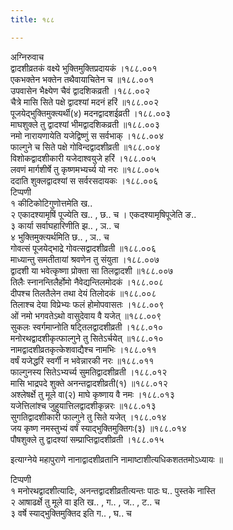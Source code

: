 ```yaml
---
title: १८८

---
```

अग्निरुवाच  
द्वादशीव्रतकं वक्ष्ये भुक्तिमुक्तिप्रदायकं ।१८८.००१  
एकभक्तेन भक्तेन तथैवायाचितेन च ॥१८८.००१  
उपवासेन भैक्ष्येण चैवं द्वादशिकव्रती ।१८८.००२  
चैत्रे मासि सिते पक्षे द्वादश्यां मदनं हरिं ॥१८८.००२  
पूजयेद्भुक्तिमुक्त्यर्थी(४) मदनद्वादशईव्रती ।१८८.००३  
माघशुक्ले तु द्वादश्यां भीमद्वादशिकव्रती ॥१८८.००३  
नमो नारायणायेति यजेद्विष्णुं स सर्वभाक् ।१८८.००४  
फाल्गुने च सिते पक्षे गोविन्दद्वादशीव्रती ॥१८८.००४  
विशोकद्वादशीकारी यजेदाश्वयुजे हरिं ।१८८.००५  
लवणं मार्गशीर्षे तु कृष्णमभ्यर्च्य यो नरः ॥१८८.००५  
ददाति शुक्लद्वादश्यां स सर्वरसदायकः ।१८८.००६  
टिप्पणी  
१ कीटिकोटिगुणोत्तमेति ख..  
२ एकादश्यामृषिं पूज्येति ख.. , छ.. च । एकदश्यामृषिपूजेति ङ..  
३ कार्या सर्वाघहारिणीति झ.. , ञ.. च  
४ भुक्तिमुक्त्यर्थमिति छ.. , ञ.. च  
गोवत्सं पूजयेद्भाद्रे गोवत्सद्वादशीव्रती ॥१८८.००६  
माध्यान्तु समतीतायां श्रवणेन तु संयुता ।१८८.००७  
द्वादशी या भवेत्कृष्णा प्रोक्ता सा तिलद्वादशी ॥१८८.००७  
तिलैः स्नानन्तिलैर्होमो नैवेद्यन्तिलमोदकं ।१८८.००८  
दीपश्च तिलतैलेन तथा देयं तिलोदकं ॥१८८.००८  
तिलाश्च देया विप्रेभ्यः फलं होमोपवासतः ।१८८.००९  
ओं नमो भगवतेऽथो वासुदेवाय वै यजेत् ॥१८८.००९  
सुकलः स्वर्गमाप्नोति षट्तिलद्वादशीव्रती ।१८८.०१०  
मनोरथद्वादशीकृत्फाल्गुने तु सितेऽर्चयेत् ॥१८८.०१०  
नामद्वादशीव्रतकृत्केशवाद्यैश्च नामभिः ।१८८.०११  
वर्षं यजेद्धरिं स्वर्गी न भवेन्नारकी नरः ॥१८८.०११  
फाल्गुनस्य सितेऽभ्यर्च्य सुमतिद्वादशीव्रती ।१८८.०१२  
मासि भाद्रपदे शुक्ते अनन्तद्वादशीव्रती(१) ॥१८८.०१२  
अश्लेषर्क्षे तु मूले वा(२) माघे कृष्णाय वै नमः ।१८८.०१३  
यजेत्तिलांश्च जुहुयात्तिलद्वादशीकृन्नरः ॥१८८.०१३  
सुगतिद्वादशीकारी फाल्गुने तु सिते यजेत् ।१८८.०१४  
जय कृष्ण नमस्तुभ्यं वर्षं स्याद्भुक्तिमुक्तिगः(३) ॥१८८.०१४  
पौषशुक्ले तु द्वादश्यां सम्प्राप्तिद्वादशीव्रती ।१८८.०१५  
  
इत्याग्नेये महापुराणे नानाद्वादशीव्रतानि नामाष्टाशीत्यधिकशततमोऽध्यायः ॥  
  
टिप्पणी  
१ मनोरथद्वादशीत्यादिः, अनन्तद्वादशीव्रतीत्यन्तः पाठः घ.. पुस्तके नास्ति  
२ आषाढर्क्षे तु मूले वा इति ख.. , ग.. , ज.. , ट.. च  
३ वर्षे स्याद्भुक्तिमुक्तिद इति ग.. , घ.. च